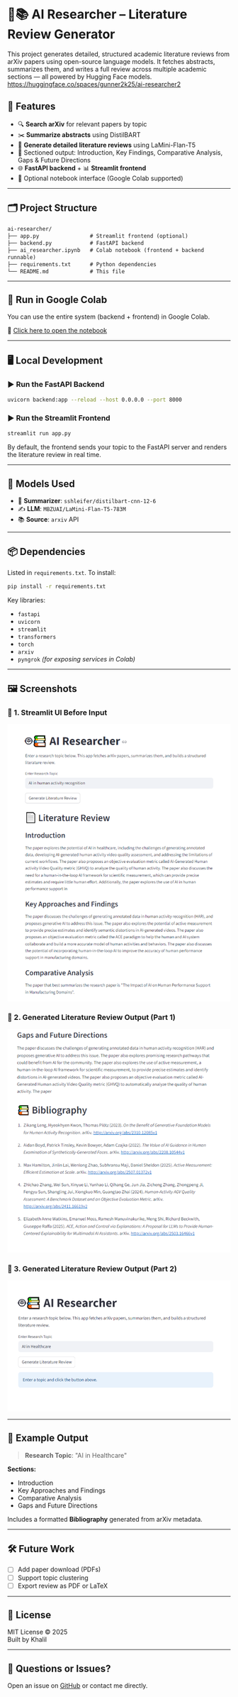 
# 🤖📚 AI Researcher – Literature Review Generator

This project generates detailed, structured academic literature reviews from arXiv papers using open-source language models. It fetches abstracts, summarizes them, and writes a full review across multiple academic sections — all powered by Hugging Face models. https://huggingface.co/spaces/gunner2k25/ai-researcher2

## 🚀 Features

- 🔍 **Search arXiv** for relevant papers by topic
- ✂️ **Summarize abstracts** using DistilBART
- 🧠 **Generate detailed literature reviews** using LaMini-Flan-T5
- 📄 Sectioned output: Introduction, Key Findings, Comparative Analysis, Gaps & Future Directions
- 🌐 **FastAPI backend** + 📊 **Streamlit frontend**
- 🧪 Optional notebook interface (Google Colab supported)

---

## 🗂 Project Structure

```
ai-researcher/
├── app.py                # Streamlit frontend (optional)
├── backend.py            # FastAPI backend
├── ai_researcher.ipynb   # Colab notebook (frontend + backend runnable)
├── requirements.txt      # Python dependencies
└── README.md             # This file
```

---

## 🧪 Run in Google Colab

You can use the entire system (backend + frontend) in Google Colab.

📎 [Click here to open the notebook](https://colab.research.google.com/drive/1EK3bzGpZJGuS7T3yuPR19QYc6C-RlPNd?usp=sharing)

---

## 🖥 Local Development

### ▶️ Run the FastAPI Backend

```bash
uvicorn backend:app --reload --host 0.0.0.0 --port 8000
```

### ▶️ Run the Streamlit Frontend

```bash
streamlit run app.py
```

By default, the frontend sends your topic to the FastAPI server and renders the literature review in real time.

---

## 🧠 Models Used

- 🤖 **Summarizer**: `sshleifer/distilbart-cnn-12-6`
- ✍️ **LLM**: `MBZUAI/LaMini-Flan-T5-783M`
- 📚 **Source**: `arxiv` API

---

## 📦 Dependencies

Listed in `requirements.txt`. To install:

```bash
pip install -r requirements.txt
```

Key libraries:

- `fastapi`
- `uvicorn`
- `streamlit`
- `transformers`
- `torch`
- `arxiv`
- `pyngrok` *(for exposing services in Colab)*

---

## 🖼️ Screenshots

### 🔹 1. Streamlit UI Before Input
![Streamlit UI](assets/screenshot1.PNG)

### 🔹 2. Generated Literature Review Output (Part 1)
![Literature Review Output - Part 1](assets/screenshot2.PNG)

### 🔹 3. Generated Literature Review Output (Part 2)
![Literature Review Output - Part 2](assets/screenshot3.PNG)

---

## 📘 Example Output

> **Research Topic**: "AI in Healthcare"

**Sections:**
- Introduction
- Key Approaches and Findings
- Comparative Analysis
- Gaps and Future Directions

Includes a formatted **Bibliography** generated from arXiv metadata.

---

## 🛠 Future Work

- [ ] Add paper download (PDFs)
- [ ] Support topic clustering
- [ ] Export review as PDF or LaTeX

---

## 📄 License

MIT License © 2025  
Built by Khalil

---

## 💬 Questions or Issues?

Open an issue on [GitHub](https://github.com/your-mkhalilSEECS/ai-researcher/issues) or contact me directly.
